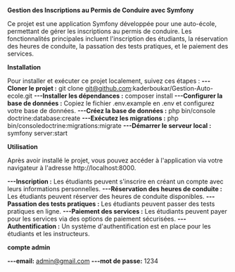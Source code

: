 **Gestion des Inscriptions au Permis de Conduire avec Symfony**

Ce projet est une application Symfony développée pour une auto-école, permettant de gérer les inscriptions au permis de conduire. Les fonctionnalités principales incluent l'inscription des étudiants, la réservation des heures de conduite, la passation des tests pratiques, et le paiement des services.

**Installation**

Pour installer et exécuter ce projet localement, suivez ces étapes :
**---Cloner le projet :** git clone git@github.com:kaderboukar/Gestion-Auto-ecole.git
**---Installer les dépendances :** composer install
**---Configurer la base de données :**
Copiez le fichier .env.example en .env et configurez votre base de données.
**---Créez la base de données :** php bin/console doctrine:database:create
**---Exécutez les migrations :** php bin/consoledoctrine:migrations:migrate
**---Démarrer le serveur local :** symfony server:start

**Utilisation**

Après avoir installé le projet, vous pouvez accéder à l'application via votre navigateur à l'adresse http://localhost:8000.

**---Inscription :** Les étudiants peuvent s'inscrire en créant un compte avec leurs informations personnelles.
**---Réservation des heures de conduite :** Les étudiants peuvent réserver des heures de conduite disponibles.
**---Passation des tests pratiques :** Les étudiants peuvent passer des tests pratiques en ligne.
**---Paiement des services :** Les étudiants peuvent payer pour les services via des options de paiement sécurisées.
**---Authentification :** Un système d'authentification est en place pour les étudiants et les instructeurs.

**compte admin**

**---email:** admin@gmail.com
**---mot de passe:** 1234

